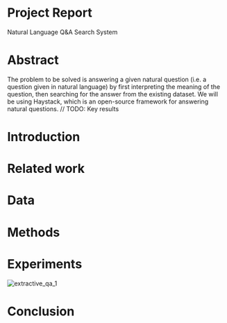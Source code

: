 # Project Report

Natural Language Q&A Search System

# Abstract

The problem to be solved is answering a given natural question (i.e. a question given in natural language) by first interpreting the meaning of the question, then searching for the answer from the existing dataset. We will be using Haystack, which is an open-source framework for answering natural questions. 
// TODO: Key results

# Introduction

# Related work

# Data

# Methods

# Experiments

![extractive_qa_1](extractqa_farm1.png)

# Conclusion

